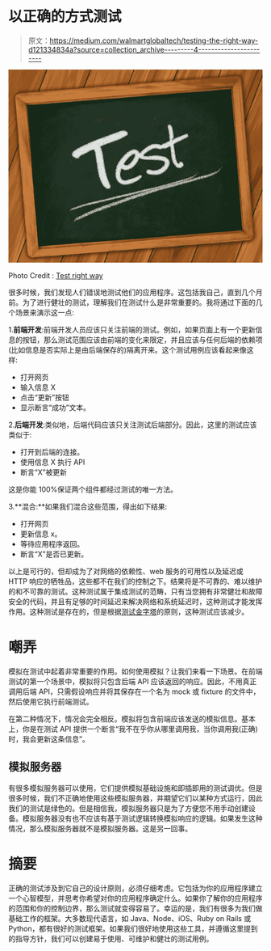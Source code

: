 # 以正确的方式测试

> 原文：<https://medium.com/walmartglobaltech/testing-the-right-way-d121334834a?source=collection_archive---------4----------------------->

![](img/447d86abda8bd92635fda3803a535a61.png)

Photo Credit : [Test right way](https://pixabay.com/en/board-school-uni-learn-work-test-361516/)

很多时候，我们发现人们错误地测试他们的应用程序。这包括我自己，直到几个月前。为了进行健壮的测试，理解我们在测试什么是非常重要的。我将通过下面的几个场景来演示这一点:

1.**前端开发**:前端开发人员应该只关注前端的测试。例如，如果页面上有一个更新信息的按钮，那么测试范围应该由前端的变化来限定，并且应该与任何后端的依赖项(比如信息是否实际上是由后端保存的)隔离开来。这个测试用例应该看起来像这样:

*   打开网页
*   输入信息 X
*   点击“更新”按钮
*   显示断言“成功”文本。

2.**后端开发**:类似地，后端代码应该只关注测试后端部分。因此，这里的测试应该类似于:

*   打开到后端的连接。
*   使用信息 X 执行 API
*   断言“X”被更新

这是你能 100%保证两个组件都经过测试的唯一方法。

3.**混合:**如果我们混合这些范围，得出如下结果:

*   打开网页
*   更新信息 x。
*   等待应用程序返回。
*   断言“X”是否已更新。

以上是可行的，但却成为了对网络的依赖性、web 服务的可用性以及延迟或 HTTP 响应的牺牲品，这些都不在我们的控制之下。结果将是不可靠的、难以维护的和不可靠的测试。这种测试属于集成测试的范畴，只有当您拥有非常健壮和故障安全的代码，并且有足够的时间延迟来解决网络和系统延迟时，这种测试才能发挥作用。这种测试是存在的，但是根据[测试金字塔](http://martinfowler.com/bliki/TestPyramid.html)的原则，这种测试应该减少。

# 嘲弄

模拟在测试中起着非常重要的作用。如何使用模拟？让我们来看一下场景。在前端测试的第一个场景中，模拟将只包含后端 API 应该返回的响应。因此，不用真正调用后端 API，只需假设响应并将其保存在一个名为 mock 或 fixture 的文件中，然后使用它执行前端测试。

在第二种情况下，情况会完全相反。模拟将包含前端应该发送的模拟信息。基本上，你是在测试 API 提供一个断言“我不在乎你从哪里调用我，当你调用我(正确)时，我会更新这条信息”。

## 模拟服务器

有很多模拟服务器可以使用，它们提供模拟基础设施和即插即用的测试调优。但是很多时候，我们不正确地使用这些模拟服务器，并期望它们以某种方式运行，因此我们的测试是绿色的。但是相信我，模拟服务器只是为了方便您不用手动创建设备。模拟服务器没有也不应该有基于测试逻辑转换模拟响应的逻辑。如果发生这种情况，那么模拟服务器就不是模拟服务器。这是另一回事。

# 摘要

正确的测试涉及到它自己的设计原则，必须仔细考虑。它包括为你的应用程序建立一个心智模型，并思考你希望对你的应用程序确定什么。如果你了解你的应用程序的范围和你的控制边界，那么测试就变得容易了。幸运的是，我们有很多为我们做基础工作的框架。大多数现代语言，如 Java、Node、iOS、Ruby on Rails 或 Python，都有很好的测试框架。如果我们很好地使用这些工具，并遵循这里提到的指导方针，我们可以创建易于使用、可维护和健壮的测试用例。